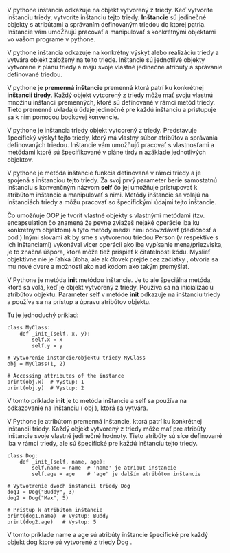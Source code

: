 V pythone inštancia odkazuje na objekt vytvorený z triedy. Keď vytvoríte inštanciu triedy,  vytvoríte inštanciu tejto triedy. **Inštancie** sú jedinečné objekty s atribútami a správaním definovaným triedou do ktorej patria. Inštancie vám umoŹňujú pracovať a manipulovať s konkrétnými objektami vo vašom programe v pythone.

V pythone inštancia odkazuje na konkrétny výskyt alebo realizáciu triedy a vytvára objekt založený na tejto triede. Inštancie sú jednotlivé objekty vytvorené z plánu triedy a majú svoje vlastné jedinečné atribúty a správanie definované triedou.


V pythone je **premenná inštancie** premenná ktorá patrí ku konkrétnej **inštancii tiredy**. Každý objekt vytcorený z triedy môže mať svoju vlastnú množinu inštancii premenných, ktoré sú definované v rámci metód triedy. Tieto premenné  ukladajú údaje jedinečné pre každú inštanciu a pristupuje sa k nim pomocou bodkovej konvencie.

V pythone je inštancia triedy objekt vytcorený z triedy. Predstavuje špecifický výskyt tejto triedy, ktorý má vlastný súbor atribútov a správania definovaných triedou. Inštancie vám umožňujú pracovať s vlastnosťami a metódami ktoré sú špecifikované v pláne tirdy n azáklade jednotlivých objektov.


V pythone je metóda inštancie funkcia definovaná v rámci triedy a je spojená s inštanciou tejto triedy. Za svoj prvý parameter berie samostatnú inštanciu s konvenčným názvom **self** čo jej umožňuje pristupovať k atribútom inštancie a manipulovať s nimi. Metódy inštancie sa volajú na inštanciách triedy a môžu pracovať so špecifickými údajmi tejto inštancie.

Čo umožňuje OOP je tvoriť vlastné objekty s vlastnými metódami (tzv. encapsulation čo znamená že pevne zviažeš nejaké operácie iba ku konkrétným objektom) a týto metódy medzi nimi odovzdávať (dedičnosť a pod.) Inými slovami ak by sme s vytvorenou triedou Person (v respektíve s ich inštanciami) vykonával vicer operácii ako iba vypísanie mena/priezviska, je to značná úšpora, ktorá môže tiež prispieť k čitatelnosti kódu. 
Myslieť objektívne nie je ľahká úloha, ale ak človek prejde cez začiatky , otvoria sa mu nové dvere a možnosti ako nad kódom ako takým premýšlať.

V Pythone je metóda __init__   metódou inštancie. Je to ale špeciálna metóda, ktorá sa volá, keď je objekt vytvorený z triedy. Používa sa na inicializáciu atribútov objektu. Parameter self v metóde __init__  odkazuje na inštanciu triedy a používa sa na prístup a úpravu atribútov objektu.

Tu je jednoduchý príklad:
~~~
class MyClass:
    def _init_(self, x, y):
        self.x = x
        self.y = y

# Vytvorenie instancie/objektu triedy MyClass
obj = MyClass(1, 2)

# Accessing attributes of the instance
print(obj.x)  # Vystup: 1
print(obj.y)  # Vystup: 2
~~~

V tomto príklade __init__ je to metóda inštancie a self sa používa  na odkazovanie na inštanciu ( obj ), ktorá sa vytvára.

V Pythone je atribútom premenná inštancie, ktorá patrí ku konkrétnej inštancii triedy. Každý objekt vytvorený z triedy môže mať pre atribúty inštancie svoje vlastné jedinečné hodnoty. Tieto atribúty sú síce definované iba v rámci triedy, ale sú špecifické pre každú inštanciu tejto triedy.

~~~
class Dog:
    def _init_(self, name, age):
        self.name = name  # 'name' je atribut instancie
        self.age = age    # 'age' je ďalším atribútom inštancie

# Vytvotrenie dvoch instancii triedy Dog
dog1 = Dog("Buddy", 3)
dog2 = Dog("Max", 5)

# Prístup k atribútom inštancie
print(dog1.name)  # Vystup: Buddy
print(dog2.age)   # Vystup: 5
~~~

V tomto príklade name a age sú atribúty inštancie špecifické pre každý objekt dog ktore sú vytvorené z triedy Dog .